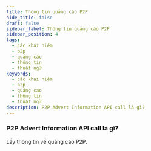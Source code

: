 ```yaml
---
title: Thông tin quảng cáo P2P
hide_title: false
draft: false
sidebar_label: Thông tin quảng cáo P2P
sidebar_position: 4
tags:
  - các khái niệm
  - p2p
  - quảng cáo
  - thông tin
  - thuật ngữ
keywords:
  - các khái niệm
  - p2p
  - quảng cáo
  - thông tin
  - thuật ngữ
description: P2P Advert Information API call là gì?
---
```


### P2P Advert Information API call là gì?

Lấy thông tin về quảng cáo P2P.
